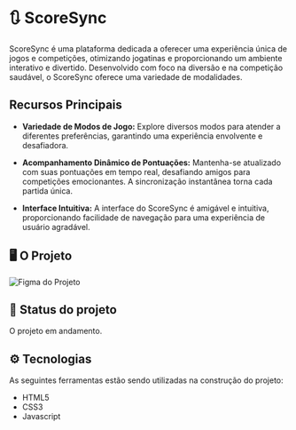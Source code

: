# 🔃 ScoreSync
ScoreSync é uma plataforma dedicada a oferecer uma experiência única de jogos e competições, otimizando jogatinas e proporcionando um ambiente interativo e divertido.  Desenvolvido com foco na diversão e na competição saudável, o ScoreSync oferece uma variedade de modalidades.
## Recursos Principais
- **Variedade de Modos de Jogo:**
Explore diversos modos para atender a diferentes preferências, garantindo uma experiência envolvente e desafiadora.

- **Acompanhamento Dinâmico de Pontuações:**
Mantenha-se atualizado com suas pontuações em tempo real, desafiando amigos para competições emocionantes. A sincronização instantânea torna cada partida única.

- **Interface Intuitiva:**
A interface do ScoreSync é amigável e intuitiva, proporcionando facilidade de navegação para uma experiência de usuário agradável.

## 🖥️ O Projeto
![Figma do Projeto](https://media.discordapp.net/attachments/1075996497407123509/1181120427515445349/image.png?ex=657fe71e&is=656d721e&hm=0d4832647d7492f59ce852ad329a6a7b8dfe29b3bccc59533be15286eb423881&=&format=webp&quality=lossless&width=569&height=424)

## 📂 Status do projeto
O projeto em andamento.

## ⚙️ Tecnologias
As seguintes ferramentas estão sendo utilizadas na construção do projeto:
- HTML5
- CSS3
- Javascript
